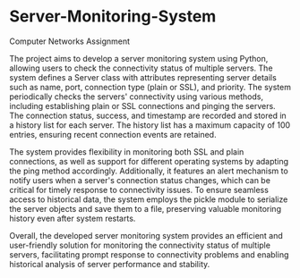 # Server-Monitoring-System
Computer Networks Assignment

The project aims to develop a server monitoring system using Python, allowing users to check the connectivity status of multiple servers. The system defines a Server class with attributes representing server details such as name, port, connection type (plain or SSL), and priority. The system periodically checks the servers' connectivity using various methods, including establishing plain or SSL connections and pinging the servers. The connection status, success, and timestamp are recorded and stored in a history list for each server. The history list has a maximum capacity of 100 entries, ensuring recent connection events are retained.

The system provides flexibility in monitoring both SSL and plain connections, as well as support for different operating systems by adapting the ping method accordingly. Additionally, it features an alert mechanism to notify users when a server's connection status changes, which can be critical for timely response to connectivity issues. To ensure seamless access to historical data, the system employs the pickle module to serialize the server objects and save them to a file, preserving valuable monitoring history even after system restarts.

Overall, the developed server monitoring system provides an efficient and user-friendly solution for monitoring the connectivity status of multiple servers, facilitating prompt response to connectivity problems and enabling historical analysis of server performance and stability.
